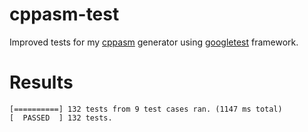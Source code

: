 # cppasm-test
Improved tests for my [cppasm](https://github.com/aelfimow/cppasm)
generator using [googletest](https://github.com/google/googletest) framework.

# Results
```
[==========] 132 tests from 9 test cases ran. (1147 ms total)
[  PASSED  ] 132 tests.
```
